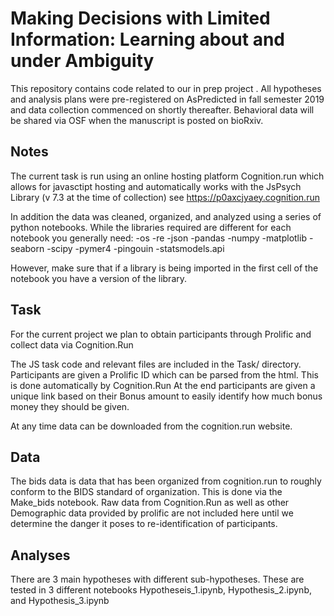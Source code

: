 # Making Decisions with Limited Information: Learning about and under Ambiguity
This repository contains code related to our in prep project . All hypotheses and analysis plans were pre-registered on AsPredicted in fall semester 2019 and data collection commenced on shortly thereafter. Behavioral data will be shared via OSF when the manuscript is posted on bioRxiv.

## Notes
The current task is run using an online hosting platform Cognition.run which allows for javasctipt hosting and automatically works with the JsPsych Library (v 7.3 at the time of collection) see https://p0axcjyaey.cognition.run

In addition the data was cleaned, organized, and analyzed using a series of python notebooks.
While the libraries required are different for each notebook you generally need:
-os
-re
-json
-pandas
-numpy
-matplotlib
-seaborn
-scipy
-pymer4
-pingouin
-statsmodels.api

However, make sure that if a library is being imported in the first cell of the notebook you have a version of the library.

## Task
For the current project we plan to obtain participants through Prolific and collect data via Cognition.Run 

The JS task code and relevant files are included in the Task/ directory. Participants are given a Prolific ID which can be parsed from the html. This is done automatically by Cognition.Run At the end participants are given a unique link based on their Bonus amount to easily identify how much bonus money they should be given.

At any time data can be downloaded from the cognition.run website.

## Data
The bids data is data that has been organized from cognition.run to roughly conform to the BIDS standard of organization. This is done via the Make_bids notebook.
Raw data from Cognition.Run as well as other Demographic data provided by prolific are not included here until we determine the danger it poses to re-identification of participants.

## Analyses
There are 3 main hypotheses with different sub-hypotheses.
These are tested in 3 different notebooks Hypotheseis_1.ipynb, Hypothesis_2.ipynb, and Hypothesis_3.ipynb

